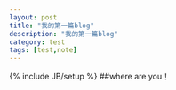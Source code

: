 ```yaml
---
layout: post
title: "我的第一篇blog"
description: "我的第一篇blog"
category: test 
tags: [test,note]
---
```

{% include JB/setup %}
##where are you！
